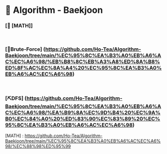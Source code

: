 # 🧸 Algorithm - Baekjoon

### [🧮 [MATH]]
<br>

### [🔎Brute-Force] (https://github.com/Ho-Tea/Algorithm-Baekjoon/tree/main/%EC%95%8C%EA%B3%A0%EB%A6%AC%EC%A6%98/%EB%B8%8C%EB%A3%A8%ED%8A%B8%ED%8F%AC%EC%8A%A4%20%EC%95%8C%EA%B3%A0%EB%A6%AC%EC%A6%98)
<br>

### [⛏DFS] (https://github.com/Ho-Tea/Algorithm-Baekjoon/tree/main/%EC%95%8C%EA%B3%A0%EB%A6%AC%EC%A6%98/%EA%B9%8A%EC%9D%B4%20%EC%9A%B0%EC%84%A0%20%ED%83%90%EC%83%89%20%EC%95%8C%EA%B3%A0%EB%A6%AC%EC%A6%98)



[MATH] : https://github.com/Ho-Tea/Algorithm-Baekjoon/tree/main/%EC%95%8C%EA%B3%A0%EB%A6%AC%EC%A6%98/%EC%88%98%ED%95%99
